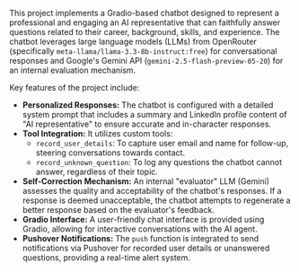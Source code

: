 This project implements a Gradio-based chatbot designed to represent a professional and engaging an AI representative that can faithfully answer questions related to their career, background, skills, and experience. The chatbot leverages large language models (LLMs) from OpenRouter (specifically `meta-llama/llama-3.3-8b-instruct:free`) for conversational responses and Google's Gemini API (`gemini-2.5-flash-preview-05-20`) for an internal evaluation mechanism.

Key features of the project include:

* **Personalized Responses:** The chatbot is configured with a detailed system prompt that includes a summary and LinkedIn profile content of "AI representative" to ensure accurate and in-character responses.
* **Tool Integration:** It utilizes custom tools:
    * `record_user_details`: To capture user email and name for follow-up, steering conversations towards contact.
    * `record_unknown_question`: To log any questions the chatbot cannot answer, regardless of their topic.
* **Self-Correction Mechanism:** An internal "evaluator" LLM (Gemini) assesses the quality and acceptability of the chatbot's responses. If a response is deemed unacceptable, the chatbot attempts to regenerate a better response based on the evaluator's feedback.
* **Gradio Interface:** A user-friendly chat interface is provided using Gradio, allowing for interactive conversations with the AI agent.
* **Pushover Notifications:** The `push` function is integrated to send notifications via Pushover for recorded user details or unanswered questions, providing a real-time alert system.
